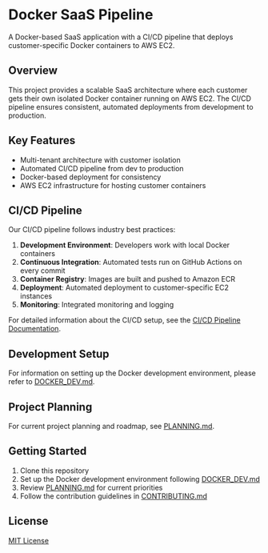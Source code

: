 # Docker SaaS Pipeline

A Docker-based SaaS application with a CI/CD pipeline that deploys customer-specific Docker containers to AWS EC2.

## Overview

This project provides a scalable SaaS architecture where each customer gets their own isolated Docker container running on AWS EC2. The CI/CD pipeline ensures consistent, automated deployments from development to production.

## Key Features

- Multi-tenant architecture with customer isolation
- Automated CI/CD pipeline from dev to production
- Docker-based deployment for consistency
- AWS EC2 infrastructure for hosting customer containers

## CI/CD Pipeline

Our CI/CD pipeline follows industry best practices:

1. **Development Environment**: Developers work with local Docker containers
2. **Continuous Integration**: Automated tests run on GitHub Actions on every commit
3. **Container Registry**: Images are built and pushed to Amazon ECR
4. **Deployment**: Automated deployment to customer-specific EC2 instances
5. **Monitoring**: Integrated monitoring and logging

For detailed information about the CI/CD setup, see the [CI/CD Pipeline Documentation](CI_CD_PIPELINE.md).

## Development Setup

For information on setting up the Docker development environment, please refer to [DOCKER_DEV.md](DOCKER_DEV.md).

## Project Planning

For current project planning and roadmap, see [PLANNING.md](PLANNING.md).

## Getting Started

1. Clone this repository
2. Set up the Docker development environment following [DOCKER_DEV.md](DOCKER_DEV.md)
3. Review [PLANNING.md](PLANNING.md) for current priorities
4. Follow the contribution guidelines in [CONTRIBUTING.md](CONTRIBUTING.md)

## License

[MIT License](LICENSE) 